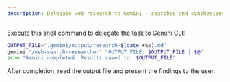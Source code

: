 ```yaml
---
description: Delegate web research to Gemini - searches and synthesizes information from the web
---
```


Execute this shell command to delegate the task to Gemini CLI:

```bash
OUTPUT_FILE=".gemini/output/research-$(date +%s).md"
gemini "/web-search-researcher" "OUTPUT_FILE: $OUTPUT_FILE | $@"
echo "Gemini completed. Results saved to: $OUTPUT_FILE"
```

After completion, read the output file and present the findings to the user.
